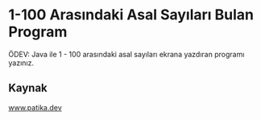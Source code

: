 # 1-100 Arasındaki Asal Sayıları Bulan Program
ÖDEV: Java ile 1 - 100 arasındaki asal sayıları ekrana yazdıran programı yazınız.
## Kaynak
www.patika.dev
